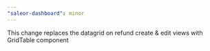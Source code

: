 ```yaml
---
"saleor-dashboard": minor
---
```


This change replaces the datagrid on refund create & edit views with GridTable component

